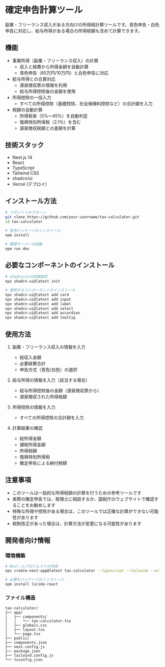 # 確定申告計算ツール

副業・フリーランス収入がある方向けの所得税計算ツールです。青色申告・白色申告に対応し、給与所得がある場合の所得税額も含めて計算できます。

## 機能

- 事業所得（副業・フリーランス収入）の計算
  - 収入と経費から所得金額を自動計算
  - 青色申告（65万円/10万円）と白色申告に対応
- 給与所得との合算対応
  - 源泉徴収票の情報を利用
  - 給与所得控除後の金額を使用
- 所得控除の一括入力
  - すべての所得控除（基礎控除、社会保険料控除など）の合計額を入力
- 税額の自動計算
  - 所得税率（5%～45%）を自動判定
  - 復興特別所得税（2.1%）を含む
  - 源泉徴収税額との差額を計算

## 技術スタック

- Next.js 14
- React
- TypeScript
- Tailwind CSS
- shadcn/ui
- Vercel (デプロイ)

## インストール方法

```bash
# リポジトリのクローン
git clone https://github.com/your-username/tax-calculator.git
cd tax-calculator

# 依存パッケージのインストール
npm install

# 開発サーバーの起動
npm run dev
```

## 必要なコンポーネントのインストール

```bash
# shadcn/uiの初期設定
npx shadcn-ui@latest init

# 使用するコンポーネントのインストール
npx shadcn-ui@latest add card
npx shadcn-ui@latest add input
npx shadcn-ui@latest add label
npx shadcn-ui@latest add select
npx shadcn-ui@latest add accordion
npx shadcn-ui@latest add tooltip
```

## 使用方法

1. 副業・フリーランス収入の情報を入力
   - 総収入金額
   - 必要経費合計
   - 申告方式（青色/白色）の選択

2. 給与所得の情報を入力（該当する場合）
   - 給与所得控除後の金額（源泉徴収票から）
   - 源泉徴収された所得税額

3. 所得控除の情報を入力
   - すべての所得控除の合計額を入力

4. 計算結果の確認
   - 総所得金額
   - 課税所得金額
   - 所得税額
   - 復興特別所得税
   - 確定申告による納付税額

## 注意事項

- このツールは一般的な所得税額の計算を行うための参考ツールです
- 実際の確定申告では、税理士に相談するか、国税庁のウェブサイトで確認することをお勧めします
- 特殊な所得や控除がある場合は、このツールでは正確な計算ができない可能性があります
- 税制改正があった場合は、計算方法が変更になる可能性があります

## 開発者向け情報

### 環境構築

```bash
# Next.jsプロジェクトの作成
npx create-next-app@latest tax-calculator --typescript --tailwind --eslint

# 必要なパッケージのインストール
npm install lucide-react
```

### ファイル構造

```
tax-calculator/
├── app/
│   ├── components/
│   │   └── tax-calculator.tsx
│   ├── globals.css
│   ├── layout.tsx
│   └── page.tsx
├── public/
├── components.json
├── next.config.js
├── package.json
├── tailwind.config.js
└── tsconfig.json
```
